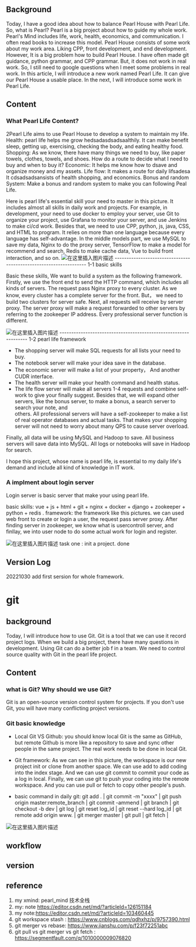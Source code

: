 ## Background
Today, I have a good idea about how to balance Pearl House with Pearl Life. So, what is Pearl? Pearl is a big project about how to guide my whole work. Pearl's Mind includes life, work, health, economics, and communication. I often read books to increase this model. Pearl House consists of some work about my work area. Liking CPP, front development, and end development.
However, It is a big problem how to build Pearl House. I have often made git guidance, python grammar, and CPP grammar. But, it does not work in real work. So, I still need to google questions when I meet some problems in real work. In this article, I will introduce a new work named Pearl Life. It can give our Pearl House a usable place. In the next, I will introduce some work in Pearl Life.

## Content

### What Pearl Life Content?

2Pearl Life aims to use Pearl House to develop a system to maintain my life.
Health: pearl life helps me grow hedsadasdsadsaalthily. It can make benefit sleep, getting up, exercising, checking the body, and eating healthy food.
Shopping: As we know, there have many things we need to buy, like paper towels, clothes, towels, and shoes. How do a route to decide what I need to buy and when to buy it?
 Economic: It helps me know how to dsave and organize money and my assets. 
Life flow: It makes a route for daily lifsadesa It cdsadsadsansists of health shopping, and economics. 
Bonus and random System: Make a bonus and random system to make you can following Peal Life. 




Here is pearl life's essential skill your need to master in this picture. It includes almost all skills in daily work and projects. For example, in development, your need to use docker to employ your server, use Git to organize your project, use Grafana to monitor your server, and use Jenkins to make ci/cd work.   Besides that, we need to use CPP, python, js, java, CSS, and HTML to program. It relies on more than one language because every language has self-advantage. In the middle models part, we use MySQL to save my data,  Nginx to do the proxy server, TensorFlow to make a model for recommend and search,  Redis to make cache data,  Vue to build front interaction,  and so on.
![在这里插入图片描述](https://img-blog.csdnimg.cn/ead78fe716cd4484b82a6bd89758bfdd.png)
           ------------------------------------------------------------------   1-1  basic skills


Basic these skills,  We want to build a system as the following framework. Firstly, we use the front end to send the HTTP command, which includes all kinds of servers. The request pass Nginx proxy to every cluster. As we know, every cluster has a complete server for the front. But， we need to build two clusters for server safe. Next, all requests will receive by server proxy. The server proxy will make a request forwarded to other servers by referring to the zookeeper IP address.   Every professional server function is different.

![在这里插入图片描述](https://img-blog.csdnimg.cn/e3a7e962ae064800b262c61a4019abc1.png)
                      ----------------------------------------------------------------     1-2  pearl life framework

- The shopping server will make SQL requests for all lists your need to buy.
- The notebook server will make your idea save in the database.
- The economic server will make a list of your property， And another CUDR  interface.
- The health server will make your health command and health status.
- The life flow server will make all servers 1-4 requests and combine self-work to give your finally suggest.
Besides that, we will expand other servers, like the bonus server, to make a bonus, a search server to search your note, and  
others. All professional servers will have a self-zookeeper to make a list of real operator databases and actual tasks. That makes your shopping server will not need to worry about many QPS to cause server overload.

Finally, all data will be using MySQL and Hadoop to save. All business servers will save data into MySQL. All logs or notebooks will save in Hadoop for search.

I hope this project, whose name is pearl life, is essential to my daily life's demand and include all kind of knowledge in IT work.

### A implment about login server

Login server is basic server that make your using pearl life.


basic skills: vue + js + html + git + nginx + docker + django + zookeeper + python + redis .
framework:  the framework like this pictures.  we can used web front to create or login a user, the request pass server proxy. After finding server in zookeeper, we know what is usercontroll server, and finllay, we into user node  to do some actual work for login and register.


![在这里插入图片描述](https://img-blog.csdnimg.cn/637f8c7b02d546d7b5f6654dd4ee78c9.png)
task one : init a project.  done 



## Version Log
20221030  add first sersion for whole framework.















# git 

## background
Today, I  will introduce how to use Git.  Git is a tool that we can use it record project logs. When we build a big project, there have many questions in development.  Using Git can do a better job f in a team.  We need to control source quality with Git in the pearl life project.

## Content
### what is Git? Why should we use Git?
Git is an open-source version control system for projects.  If you don't use Git,  you will have many conflicting project versions. 

### Git basic knowledge
- Local Git VS Github: you should know local Git is the same as GitHub, but remote Github is more like a  repository to save and sync other people in the same project.  The real work needs to be done in local Git.
- Git framework:  As we can see in this picture, the workspace is our new project init or clone from another space. We can use add to add coding into the index stage.  And we can use git commit to commit your code as a log in local.  Finally, we can use git to push your coding into the remote workspace.  And you can use pull or fetch to copy other people's push.

 - basic command in daily git:   git add . | git commit -m "xxxx" | git push origin master:remote_branch | git commit -ammend |  git  branch | git checkout -b  dev | git log | git reset log_id  | git reset --hard log_id | git remote add  origin www. |   git merger master  | git pull | git fetch | 

![在这里插入图片描述](https://img-blog.csdnimg.cn/ac68b2d9a195411598dc885b1a96ad25.png)

## workflow

## version 

## reference

1. my xmind: pearl_mind  技术全栈
2. my: note https://editor.csdn.net/md/?articleId=126151184
3. my note:https://editor.csdn.net/md/?articleId=103460445
4.  git workspace stash : https://www.cnblogs.com/qdhxhz/p/9757390.html
5. git merger vs rebase: https://www.jianshu.com/p/f23f72251abc
6. git pull  vs git merger vs git fetch : https://segmentfault.com/q/1010000009076820










